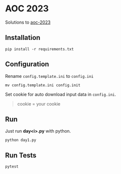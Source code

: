 # AOC 2023

Solutions to [aoc-2023](https://adventofcode.com/2023)

## Installation

```commandline
pip install -r requirements.txt
```

## Configuration

Rename `config.template.ini` to `config.ini`

```commandline
mv config.template.ini config.init
```

Set cookie for auto download input data in `config.ini`.
> cookie = your cookie

## Run

Just run **day\<i>.py** with python.

```commandline
python day1.py
```

## Run Tests

```commandline
pytest
```